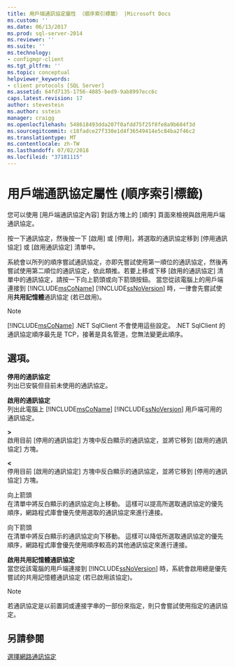 ```yaml
---
title: 用戶端通訊協定屬性 （順序索引標籤） |Microsoft Docs
ms.custom: ''
ms.date: 06/13/2017
ms.prod: sql-server-2014
ms.reviewer: ''
ms.suite: ''
ms.technology:
- configmgr-client
ms.tgt_pltfrm: ''
ms.topic: conceptual
helpviewer_keywords:
- client protocols [SQL Server]
ms.assetid: 64fd7135-1756-4885-bed9-9ab8997ecc6c
caps.latest.revision: 17
author: stevestein
ms.author: sstein
manager: craigg
ms.openlocfilehash: 548618493dda207f0afdd75f25f8fe8a9b684f3d
ms.sourcegitcommit: c18fadce27f330e1d4f36549414e5c84ba2f46c2
ms.translationtype: MT
ms.contentlocale: zh-TW
ms.lasthandoff: 07/02/2018
ms.locfileid: "37181115"
---
```

# <a name="client-protocols-properties-order-tab"></a>用戶端通訊協定屬性 (順序索引標籤)
  您可以使用 [用戶端通訊協定內容] 對話方塊上的 [順序] 頁面來檢視與啟用用戶端通訊協定。  
  
 按一下通訊協定，然後按一下 [啟用] 或 [停用]，將選取的通訊協定移到 [停用通訊協定] 或 [啟用通訊協定] 清單中。  
  
 系統會以所列的順序嘗試通訊協定，亦即先嘗試使用第一順位的通訊協定，然後再嘗試使用第二順位的通訊協定，依此類推。若要上移或下移 [啟用的通訊協定] 清單中的通訊協定，請按一下向上箭頭或向下箭頭按鈕。 當您從該電腦上的用戶端連接到 [!INCLUDE[msCoName](../../includes/msconame-md.md)] [!INCLUDE[ssNoVersion](../../includes/ssnoversion-md.md)] 時，一律會先嘗試使用**共用記憶體**通訊協定 (若已啟用)。  
  
> [!NOTE]  
>  [!INCLUDE[msCoName](../../includes/msconame-md.md)] .NET SqlClient 不會使用這些設定。 .NET SqlClient 的通訊協定順序最先是 TCP，接著是具名管道，您無法變更此順序。  
  
## <a name="options"></a>選項。  
 **停用的通訊協定**  
 列出已安裝但目前未使用的通訊協定。  
  
 **啟用的通訊協定**  
 列出此電腦上 [!INCLUDE[msCoName](../../includes/msconame-md.md)] [!INCLUDE[ssNoVersion](../../includes/ssnoversion-md.md)] 用戶端可用的通訊協定。  
  
 **>**  
 啟用目前 [停用的通訊協定] 方塊中反白顯示的通訊協定，並將它移到 [啟用的通訊協定] 方塊。  
  
 **\<**  
 停用目前 [啟用的通訊協定] 方塊中反白顯示的通訊協定，並將它移到 [停用的通訊協定] 方塊。  
  
 向上箭頭  
 在清單中將反白顯示的通訊協定向上移動。 這樣可以提高所選取通訊協定的優先順序，網路程式庫會優先使用選取的通訊協定來進行連接。  
  
 向下箭頭  
 在清單中將反白顯示的通訊協定向下移動。 這樣可以降低所選取通訊協定的優先順序，網路程式庫會優先使用順序較高的其他通訊協定來進行連接。  
  
 **啟用共用記憶體通訊協定**  
 當您從該電腦的用戶端連接到 [!INCLUDE[ssNoVersion](../../includes/ssnoversion-md.md)] 時，系統會啟用總是優先嘗試的共用記憶體通訊協定 (若已啟用該協定)。  
  
> [!NOTE]  
>  若通訊協定是以前置詞或連接字串的一部份來指定，則只會嘗試使用指定的通訊協定。  
  
## <a name="see-also"></a>另請參閱  
 [選擇網路通訊協定](../../../2014/tools/configuration-manager/choosing-a-network-protocol.md)  
  
  
